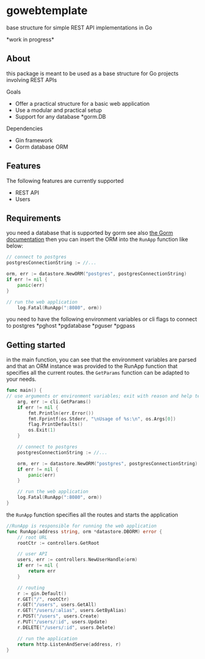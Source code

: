 # gowebtemplate
base structure for simple REST API implementations in Go

\*work in progress\*

## About
this package is meant to be used as a base structure for Go projects involving REST APIs

Goals
* Offer a practical structure for a basic web application
* Use a modular and practical setup
* Support for any database  *gorm.DB

Dependencies
* Gin framework
* Gorm database ORM

## Features
The following features are currently supported
* REST API
* Users

## Requirements
you need a database that is supported by gorm see also [the Gorm documentation](https://gorm/io)
then you can insert the ORM into the `RunApp` function like below:

```go
// connect to postgres
postgresConnectionString := //...

orm, err := datastore.NewORM("postgres", postgresConnectionString)
if err != nil {
    panic(err)
}

// run the web application
    log.Fatal(RunApp(":8080", orm))
```

you need to have the following environment variables or cli flags to connect to postgres
*pghost
*pgdatabase
*pguser
*pgpass

## Getting started
in the main function, you can see that the environment variables are parsed and that an ORM instance was provided to the RunApp function that specifies all the current routes. the `GetParams` function can be adapted to your needs.


```go
func main() {
// use arguments or environment variables; exit with reason and help text
	arg, err := cli.GetParams()
	if err != nil {
		fmt.Println(err.Error())
		fmt.Fprintf(os.Stderr, "\nUsage of %s:\n", os.Args[0])
		flag.PrintDefaults()
		os.Exit(1)
	}

	// connect to postgres
	postgresConnectionString := //...

	orm, err := datastore.NewORM("postgres", postgresConnectionString)
	if err != nil {
		panic(err)
	}

	// run the web application
    log.Fatal(RunApp(":8080", orm))
}
```

the `RunApp` function specifies all the routes and starts the application

```go
//RunApp is responsible for running the web application
func RunApp(address string, orm *datastore.DBORM) error {
	// root URL
	rootCtr := controllers.GetRoot

	// user API
	users, err := controllers.NewUserHandle(orm)
	if err != nil {
		return err
	}

	// routing
	r := gin.Default()
	r.GET("/", rootCtr)
	r.GET("/users", users.GetAll)
	r.GET("/users/:alias", users.GetByAlias)
	r.POST("/users", users.Create)
	r.PUT("/users/:id", users.Update)
	r.DELETE("/users/:id", users.Delete)

	// run the application
	return http.ListenAndServe(address, r)
}
```
